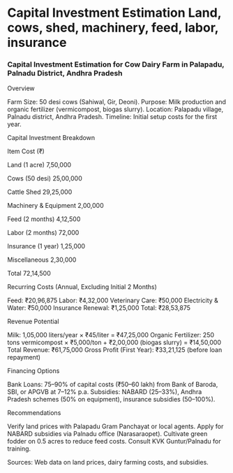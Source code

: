 <h1>Capital Investment Estimation Land, cows, shed, machinery, feed, labor, insurance</h1>

### Capital Investment Estimation for Cow Dairy Farm in Palapadu, Palnadu District, Andhra Pradesh
Overview

Farm Size: 50 desi cows (Sahiwal, Gir, Deoni).
Purpose: Milk production and organic fertilizer (vermicompost, biogas slurry).
Location: Palapadu village, Palnadu district, Andhra Pradesh.
Timeline: Initial setup costs for the first year.

Capital Investment Breakdown



Item
Cost (₹)



Land (1 acre)
7,50,000


Cows (50 desi)
25,00,000


Cattle Shed
29,25,000


Machinery & Equipment
2,00,000


Feed (2 months)
4,12,500


Labor (2 months)
72,000


Insurance (1 year)
1,25,000


Miscellaneous
2,30,000


Total
72,14,500


Recurring Costs (Annual, Excluding Initial 2 Months)

Feed: ₹20,96,875
Labor: ₹4,32,000
Veterinary Care: ₹50,000
Electricity & Water: ₹50,000
Insurance Renewal: ₹1,25,000
Total: ₹28,53,875

Revenue Potential

Milk: 1,05,000 liters/year × ₹45/liter = ₹47,25,000
Organic Fertilizer: 250 tons vermicompost × ₹5,000/ton + ₹2,00,000 (biogas slurry) = ₹14,50,000
Total Revenue: ₹61,75,000
Gross Profit (First Year): ₹33,21,125 (before loan repayment)

Financing Options

Bank Loans: 75–90% of capital costs (₹50–60 lakh) from Bank of Baroda, SBI, or APGVB at 7–12% p.a.
Subsidies: NABARD (25–33%), Andhra Pradesh schemes (50% on equipment), insurance subsidies (50–100%).

Recommendations

Verify land prices with Palapadu Gram Panchayat or local agents.
Apply for NABARD subsidies via Palnadu office (Narasaraopet).
Cultivate green fodder on 0.5 acres to reduce feed costs.
Consult KVK Guntur/Palnadu for training.

Sources: Web data on land prices, dairy farming costs, and subsidies.
